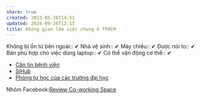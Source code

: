 ```yaml
---
share: true
created: 2023-05-26T14:51
updated: 2024-09-26T12:15
title: Không gian làm việc chung ở TPHCM
---
```

Không bị ồn từ bên ngoài:: ✔
Nhà vệ sinh:: ✔
Máy chiếu:: ✔
Được nói to:: ✔
Bàn phù hợp cho việc dùng laptop:: ✔
Có thể vận động cơ thể:: ✔

- [Căn tin bệnh viện](./C%C4%83n%20tin%20b%E1%BB%87nh%20vi%E1%BB%87n.md)
- [SiHub](./SiHub.md)
- [Phòng tự học của các trường đại học](./Ph%C3%B2ng%20t%E1%BB%B1%20h%E1%BB%8Dc%20c%E1%BB%A7a%20c%C3%A1c%20tr%C6%B0%E1%BB%9Dng%20%C4%91%E1%BA%A1i%20h%E1%BB%8Dc.md)


Nhóm Facebook:[Review Co-working Space](https://www.facebook.com/groups/1773972416068355)